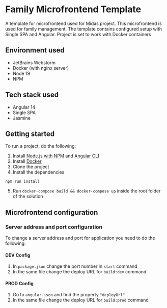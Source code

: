 # Family Microfrontend Template

A template for microfrontend used for Midas project. This microfrontend is used for family management. The template contains configured setup with Single SPA and Angular. Project is set to work with Docker containers

## Environment used
- JetBrains Webstorm
- Docker (with nginx server)
- Node 19
- NPM

## Tech stack used
- Angular 14
- Single SPA
- Jasmine

## Getting started
To run a project, do the following:
1. Install [Node.js with NPM](https://nodejs.org/en/) and [Angular CLI](https://angular.io/cli)
2. Install [Docker](https://www.docker.com/)
3. Clone the project
4. Install the dependencies
  ```
  npm run install
  ```
5. Run `docker-compose build && docker-compose up` inside the root folder of the solution

## Microfrontend configuration

### Server address and port configuration
To change a server address and port for application you need to do the following:

#### DEV Config
1. In `package.json` change the port number in `start` command
2. In the same file change the deploy URL for `build:dev` command

#### PROD Config
1. Go to `angular.json` and find the property `"deployUrl"`
2. In the same file change the deploy URL for `build:prod` command
